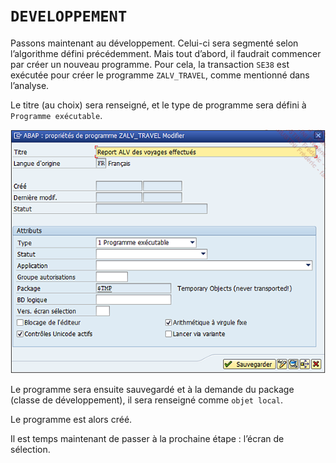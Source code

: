 # **`DEVELOPPEMENT`**

Passons maintenant au développement. Celui-ci sera segmenté selon l’algorithme défini précédemment. Mais tout d’abord, il faudrait commencer par créer un nouveau programme. Pour cela, la transaction `SE38` est exécutée pour créer le programme `ZALV_TRAVEL`, comme mentionné dans l’analyse.

Le titre (au choix) sera renseigné, et le type de programme sera défini à `Programme exécutable`.

![](../99%20-%20Ressources/13_ALV%20-%2005%20-%2001.png)

Le programme sera ensuite sauvegardé et à la demande du package (classe de développement), il sera renseigné comme `objet local`.

Le programme est alors créé.

Il est temps maintenant de passer à la prochaine étape : l’écran de sélection.

